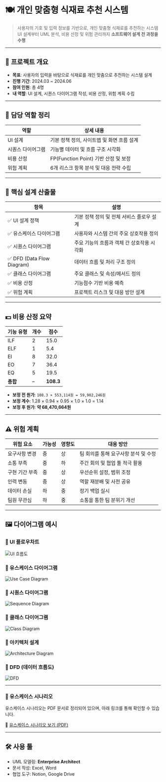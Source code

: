 # 🍽️ 개인 맞춤형 식재료 추천 시스템

> 사용자의 기호 및 입력 정보를 기반으로, 개인 맞춤형 식재료를 추천하는 시스템  
> UI 설계부터 UML 분석, 비용 산정 및 위험 관리까지 **소프트웨어 설계 전 과정을 수행**

---

## 📌 프로젝트 개요

- **목표**: 사용자의 입력을 바탕으로 식재료를 개인 맞춤으로 추천하는 시스템 설계
- **진행 기간**: 2024.03 ~ 2024.06
- **참여 인원**: 총 4명
- **내 역할**: UI 설계, 시퀀스 다이어그램 작성, 비용 산정, 위험 계획 수립

---

## 👤 담당 역할 정리

| 역할 | 상세 내용 |
|------|-----------|
| UI 설계 | 기본 정책 정의, 사이트맵 및 화면 흐름 설계 |
| 시퀀스 다이어그램 | 기능별 데이터 및 흐름 구조 시각화 |
| 비용 산정 | FP(Function Point) 기반 산정 및 보정 |
| 위험 계획 | 6개 리스크 항목 분석 및 대응 전략 수립 |

---

## 🧩 핵심 설계 산출물

| 항목 | 설명 |
|------|------|
| ✅ UI 설계 정책 | 기본 정책 정의 및 전체 서비스 플로우 설계 |
| ✅ 유스케이스 다이어그램 | 사용자와 시스템 간의 주요 상호작용 정의 |
| ✅ 시퀀스 다이어그램 | 주요 기능의 흐름과 객체 간 상호작용 시각화 |
| ✅ DFD (Data Flow Diagram) | 데이터 흐름 및 처리 구조 정의 |
| ✅ 클래스 다이어그램 | 주요 클래스 및 속성/메서드 정의 |
| ✅ 비용 산정 | 기능점수 기반 비용 예측 |
| ✅ 위험 계획 | 프로젝트 리스크 및 대응 방안 설계 |

---

## 💵 비용 산정 요약

| 기능 유형 | 개수 | 점수 |
|-----------|------|------|
| ILF       | 2    | 15.0 |
| ELF       | 1    | 5.4  |
| EI        | 8    | 32.0 |
| EO        | 7    | 36.4 |
| EQ        | 5    | 19.5 |
| **총합**  | –    | **108.3** |

- **보정 전 원가**: `108.3 × 553,114원 = 59,902,246원`
- **보정 계수**: 1.28 × 0.94 × 0.95 × 1.0 × 1.0 = 1.14
- **보정 후 원가**: **약 68,470,664원**

---

## ⚠️ 위험 계획

| 위험 요소 | 가능성 | 영향도 | 대응 방안 |
|-----------|--------|--------|-----------|
| 요구사항 변경 | 중 | 상 | 팀 회의를 통해 요구사항 분석 및 수정 |
| 소통 부족     | 중 | 하 | 주간 회의 및 협업 툴 적극 활용 |
| 구현 기간 부족 | 중 | 상 | 우선순위 설정, 범위 조정 |
| 인력 변동     | 중 | 상 | 역할 재분배 및 사전 공유 |
| 데이터 손실   | 하 | 중 | 정기 백업 실시 |
| 팀원 무관심   | 하 | 중 | 소통을 통한 팀 분위기 개선 |

---

## 🖼️ 다이어그램 예시

### 📌 UI 플로우차트
![UI 흐름도]([./images/flowchart.png](https://github.com/user-attachments/assets/ecf1d2f2-7d61-43d5-b01f-c35f83fc5d60))

### 📌 유스케이스 다이어그램
![Use Case Diagram]([./images/usecase_diagram.png](https://github.com/user-attachments/assets/c4cfd93a-3900-487d-a64d-a3f61c4cc4d4))

### 📌 시퀀스 다이어그램
![Sequence Diagram]([./images/sequence_diagram.png](https://github.com/user-attachments/assets/f4a051bd-9198-4c88-b641-0cbf3174e31d))

### 📌 클래스 다이어그램
![Class Diagram]([./images/class_diagram.png](https://github.com/user-attachments/assets/4fdf94b4-bbdb-499f-8037-5d294a41efbd))

### 📌 아키텍처 설계
![Architecture Diagram]([./images/architecture.png](https://github.com/user-attachments/assets/7fd7d2e9-8165-4073-b001-b5c94931787b))

### 📌 DFD (데이터 흐름도)
![DFD]([./images/dfd.png](https://github.com/user-attachments/assets/30295d76-0a2a-444d-89e8-63b0a0aef48f))

---

### 📝 유스케이스 시나리오

유스케이스 시나리오는 PDF 문서로 정리되어 있으며, 아래 링크를 통해 확인할 수 있습니다.

📄 [유스케이스 시나리오 보기 (PDF)]((https://github.com/Kim-geun-woo/sw-engineering-project/blob/main/docs/usecase_scenarios.pdf))

---
## 🛠️ 사용 툴

- UML 모델링: **Enterprise Architect**
- 문서 작성: Excel, Word
- 협업 도구: Notion, Google Drive

